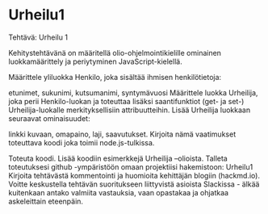 # Urheilu1

Tehtävä: Urheilu 1

Kehitystehtävänä on määritellä olio-ohjelmointikielille ominainen luokkamäärittely ja periytyminen JavaScript-kielellä.

Määrittele yliluokka Henkilo, joka sisältää ihmisen henkilötietoja:

etunimet,
sukunimi,
kutsumanimi,
syntymävuosi
Määrittele luokka Urheilija, joka perii Henkilo-luokan ja toteuttaa lisäksi saantifunktiot (get- ja set-) Urheilija-luokalle merkityksellisiin attribuutteihin. Lisää Urheilija luokkaan seuraavat ominaisuudet:

linkki kuvaan,
omapaino,
laji,
saavutukset.
Kirjoita nämä vaatimukset toteuttava koodi joka toimii node.js-tulkissa.

Toteuta koodi. Lisää koodiin esimerkkejä Urheilija –olioista.
Talleta toteutuksesi github -ympäristöön omaan projektiisi hakemistoon: Urheilu1
Kirjoita tehtävästä kommentointi ja huomioita kehittäjän blogiin (hackmd.io).
Voitte keskustella tehtävän suoritukseen liittyvistä asioista Slackissa - älkää kuitenkaan antako valmiita vastauksia, vaan opastakaa ja ohjatkaa askeleittain eteenpäin.
